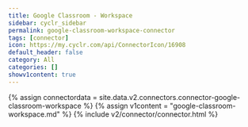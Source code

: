 ```yaml
---
title: Google Classroom - Workspace
sidebar: cyclr_sidebar
permalink: google-classroom-workspace-connector
tags: [connector]
icon: https://my.cyclr.com/api/ConnectorIcon/16908
default_header: false
category: All
categories: []
showv1content: true
---
```

{% assign connectordata = site.data.v2.connectors.connector-google-classroom-workspace %}
{% assign v1content = "google-classroom-workspace.md" %}
{% include v2/connector/connector.html %}	